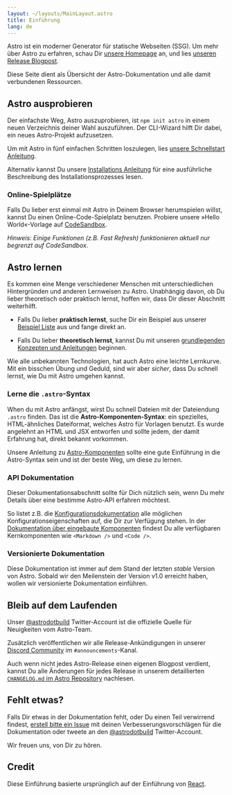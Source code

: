 ```yaml
---
layout: ~/layouts/MainLayout.astro
title: Einführung
lang: de
---
```


Astro ist ein moderner Generator für statische Webseiten (SSG). Um mehr über Astro zu erfahren, schau Dir [unsere Homepage](https://astro.build/) an, und lies [unseren Release Blogpost](https://astro.build/blog/introducing-astro).

Diese Seite dient als Übersicht der Astro-Dokumentation und alle damit verbundenen Ressourcen.

## Astro ausprobieren

Der einfachste Weg, Astro auszuprobieren, ist `npm init astro` in einem neuen Verzeichnis deiner Wahl auszuführen. Der CLI-Wizard hilft Dir dabei, ein neues Astro-Projekt aufzusetzen.

Um mit Astro in fünf einfachen Schritten loszulegen, lies [unsere Schnellstart Anleitung](/de/quick-start).

Alternativ kannst Du unsere [Installations Anleitung](/de/installation) für eine ausführliche Beschreibung des Installationsprozesses lesen.

### Online-Spielplätze

Falls Du lieber erst einmal mit Astro in Deinem Browser herumspielen willst, kannst Du einen Online-Code-Spielplatz benutzen. Probiere unsere »Hello World«-Vorlage auf [CodeSandbox](https://codesandbox.io/s/astro-template-hugb3).

_Hinweis: Einige Funktionen (z.B. Fast Refresh) funktionieren aktuell nur begrenzt auf CodeSandbox._

## Astro lernen

Es kommen eine Menge verschiedener Menschen mit unterschiedlichen Hintergründen und anderen Lernweisen zu Astro. Unabhängig davon, ob Du lieber theoretisch oder praktisch lernst, hoffen wir, dass Dir dieser Abschnitt weiterhilft.

- Falls Du lieber **praktisch lernst**, suche Dir ein Beispiel aus unserer [Beispiel Liste](https://github.com/snowpackjs/astro/tree/main/examples) aus und fange direkt an.

- Falls Du lieber **theoretisch lernst**, kannst Du mit unseren [grundlegenden Konzepten und Anleitungen](/core-concepts/project-structure) beginnen.

Wie alle unbekannten Technologien, hat auch Astro eine leichte Lernkurve. Mit ein bisschen Übung und Geduld, sind wir aber _sicher_, dass Du schnell lernst, wie Du mit Astro umgehen kannst.

### Lerne die `.astro`-Syntax

When du mit Astro anfängst, wirst Du schnell Dateien mit der Dateiendung `.astro` finden. Das ist die **Astro-Komponenten-Syntax**: ein spezielles, HTML-ähnliches Dateiformat, welches Astro für Vorlagen benutzt. Es wurde angelehnt an HTML und JSX entworfen und sollte jedem, der damit Erfahrung hat, direkt bekannt vorkommen.

Unsere Anleitung zu [Astro-Komponenten](/core-concepts/astro-components) sollte eine gute Einführung in die Astro-Syntax sein und ist der beste Weg, um diese zu lernen.

### API Dokumentation

Dieser Dokumentationsabschnitt sollte für Dich nützlich sein, wenn Du mehr Details über eine bestimme Astro-API erfahren möchtest.

So listet z.B. die [Konfigurationsdokumentation](/reference/configuration-reference) alle möglichen Konfigurationseigenschaften auf, die Dir zur Verfügung stehen. In der [Dokumentation über eingebaute Komponenten](/reference/builtin-components) findest Du alle verfügbaren Kernkomponenten wie `<Markdown />` und `<Code />`.

### Versionierte Dokumentation

Diese Dokumentation ist immer auf dem Stand der letzten _stable_ Version von Astro. Sobald wir den Meilenstein der Version v1.0 erreicht haben, wollen wir versionierte Dokumentation einführen.

## Bleib auf dem Laufenden

Unser [@astrodotbuild](https://twitter.com/astrodotbuild) Twitter-Account ist die offizielle Quelle für Neuigkeiten vom Astro-Team.

Zusätzlich veröffentlichen wir alle Release-Ankündigungen in unserer [Discord Community](https://astro.build/chat) im `#announcements`-Kanal.

Auch wenn nicht jedes Astro-Release einen eigenen Blogpost verdient, kannst Du alle Änderungen für jedes Release in unserem detaillierten [`CHANGELOG.md` im Astro Repository](https://github.com/snowpackjs/astro/blob/main/packages/astro/CHANGELOG.md) nachlesen.

## Fehlt etwas?

Falls Dir etwas in der Dokumentation fehlt, oder Du einen Teil verwirrend findest, [erstell bitte ein Issue](https://github.com/snowpackjs/astro/issues/new/choose) mit deinen Verbesserungsvorschlägen für die Dokumentation oder tweete an den [@astrodotbuild](https://twitter.com/astrodotbuild) Twitter-Account.

Wir freuen uns, von Dir zu hören.

## Credit

Diese Einführung basierte ursprünglich auf der Einführung von [React](https://reactjs.org/).
